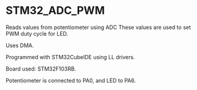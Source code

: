 # STM32_ADC_PWM

Reads values from potentiometer using ADC These values are used to set PWM duty cycle for LED. 

Uses DMA.

Programmed with STM32CubeIDE using LL drivers.

Board used: STM32F103RB. 

Potentiometer is connected to PA0, and LED to PA6.
